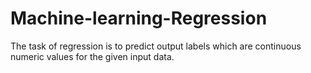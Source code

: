 # Machine-learning-Regression
The task of regression is to predict output labels which are continuous numeric values for the given input data.
